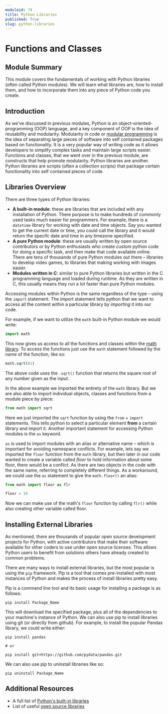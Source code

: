 ```yaml
---
moduleid: 74
title: Python Libraries
published: True
slug: python-libraries
---
```


# Functions and Classes

## Module Summary

This module covers the fundamentals of working with Python libraries (often called Python modules). We will learn what libraries are, how to install them, and how to incorporate them into any piece of Python code you create.

## Introduction

As we've discussed in previous modules, Python is an object-oriented-programming (OOP) language, and a key component of OOP is the idea of reusability and modularity. Modularity in code or [modular programming](https://en.wikipedia.org/wiki/Modular_programming) is the idea of separating large pieces of software into self contained packages based on functionality. It is a very popular way of writing code as it allows developers to simplify complex tasks and maintain large scripts easier. Functions and classes, that we went over in the previous module, are constructs that help promote modularity. Python libraries are another. Python libraries are scripts (often a collection scripts) that package certain functionality into self contained pieces of code.


## Libraries Overview

There are three types of Python libraries:

- **A built-in module**: these are libraries that are included with any installation of Python. There purpose is to make hundreds of commonly used tasks much easier for programmers. For example, there is a `datetime` library for working with date and time objects. Say you wanted to get the current date or time, you could call the library and it would return the specifc date and time in any timezone specified.
- **A pure Python module**: these are usually written by open source contributors or by Python enthusiasts who create custom python code for doing a specific task, and then make that code available online. There are tens of thousands of pure Python modules out there – libraries to develop video games, to libraries that making working with images easier.
- **Modules written in C**: similar to pure Python libraries but written in the C programming language and loaded during runtime. As they are written in C, this usually means they run a lot faster than pure Python modules.

Accessing modules within Python is the same regardless of the type – using the `import` statement. The import statement tells python that we want to access all the content within a particular library by *importing* it into our code.

For example, if we want to utilize the `math` built-in Python module we would write:

```python
import math
```

This now gives us access to all the functions and classes within the [math library](https://docs.python.org/3/library/math.html). To access the functions just use the `math` statement followed by the name of the function, like so:

```python
math.sqrt(81)
```

The above code uses the `.sqrt()` function that returns the square root of any number given as the input.

In the above example we imported the entirety of the `math` library. But we are also able to import individual objects, classes and functions from a module piece by piece:

```python
from math import sqrt
```

Here we just imported the `sqrt` function by using the `from` + `import` statements. This tells python to select a particular element **from** a certain library and import it. Another important statement for accessing Python modules is the `as` keyword.

`as` is used to import modules with an alias or alternative name – which is important for avoiding namespace conflicts. For example, lets say we imported the `floor` function from the `math` library, but then later in our code wanted to create a variable called *floor* to hold information about some floor, there would be a conflict. As there are two objects in the code with the same name, referring to completely different things. As a workaround, we could use the `as` statement to give the `math.floor()` an alias:

```python
from math import floor as flr

floor = 10
```

Now we can make use of the math's `floor` function by calling `flr()` while also creating other variable called floor.

## Installing External Libraries

As mentioned, there are thousands of popular open source development projects for Python, with active contributors that make their software available for other coders to use under open source licenses. This allows Python users to benefit from solutions others have already created to common problems.

There are many ways to install external libraries, but the most popular is using the `pip` framework. Pip is a tool that comes pre-installed with most instances of Python and makes the process of install libraries pretty easy.

Pip is a command line tool and its basic usage for installing a package is as follows:

```
pip install Package_Name
```

This will download the specified package, plus all of the dependencies to your machine's instance of Python. We can also use pip to install libraries using git (or directly from github). For example, to install the popular Pandas library, we could write either:

```
pip install pandas

# or

pip install git+https://github.com/pydata/pandas.git
```

We can also use pip to uninstall libraries like so:

```
pip uninstall Package_Name
```

## Additional Resources
- A full list of [Python's built-in libraries](https://docs.python.org/3/py-modindex.html)
- List of useful [open source libraries](https://wiki.python.org/moin/UsefulModules) 
